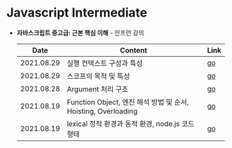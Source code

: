 # Javascript Intermediate

- **자바스크립트 중고급: 근본 핵심 이해** - 인프런 강의

  | Date       | Content                                                      | Link                                                         |
  | ---------- | ------------------------------------------------------------ | ------------------------------------------------------------ |
  | 2021.08.29 | 실행 컨텍스트 구성과 특성                                    | [go](https://github.com/jinsuSang/javascript-intermediate/blob/main/chapter05.md) |
  | 2021.08.29 | 스코프의 목적 및 특성                                        | [go](https://github.com/jinsuSang/javascript-intermediate/blob/main/chapter04.md) |
  | 2021.08.28 | Argument 처리 구조                                           | [go](https://github.com/jinsuSang/javascript-intermediate/blob/main/chapter03.md) |
  | 2021.08.19 | Function Object, 엔진 해석 방법 및 순서, Hoisting, Overloading | [go](https://github.com/jinsuSang/javascript-intermediate/blob/main/chapter02.md) |
  | 2021.08.19 | lexical 정적 환경과 동적 환경, node.js 코드 형태             | [go](https://github.com/jinsuSang/javascript-intermediate/blob/main/chapter01.md) |
  
  

